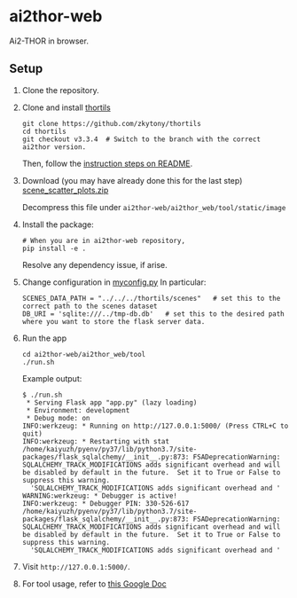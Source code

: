 # ai2thor-web

Ai2-THOR in browser.


## Setup

1. Clone the repository.

2. Clone and install [thortils](https://github.com/zkytony/thortils)

   ```
   git clone https://github.com/zkytony/thortils
   cd thortils
   git checkout v3.3.4  # Switch to the branch with the correct ai2thor version.
   ```
   Then, follow the [instruction steps on README](https://github.com/zkytony/thortils/tree/v3.3.4).


3. Download (you may have already done this for the last step) [scene_scatter_plots.zip](https://drive.google.com/file/d/1d3PRWkqjH6YaBvw39MFWtmUB722-DYIQ/view?usp=sharing)

   Decompress this file under `ai2thor-web/ai2thor_web/tool/static/image`


4. Install the package:

    ```
    # When you are in ai2thor-web repository,
    pip install -e .
    ```

    Resolve any dependency issue, if arise.
    
5. Change configuration in [myconfig.py](https://github.com/zkytony/ai2thor-web/blob/master/ai2thor_web/tool/myconfig.py)
   In particular:
   ```
   SCENES_DATA_PATH = "../../../thortils/scenes"   # set this to the correct path to the scenes dataset
   DB_URI = 'sqlite:///../tmp-db.db'   # set this to the desired path where you want to store the flask server data.
   ```
   

6. Run the app

    ```
    cd ai2thor-web/ai2thor_web/tool
    ./run.sh
    ```

   Example output:
   ```
   $ ./run.sh
    * Serving Flask app "app.py" (lazy loading)
    * Environment: development
    * Debug mode: on
   INFO:werkzeug: * Running on http://127.0.0.1:5000/ (Press CTRL+C to quit)
   INFO:werkzeug: * Restarting with stat
   /home/kaiyuzh/pyenv/py37/lib/python3.7/site-packages/flask_sqlalchemy/__init__.py:873: FSADeprecationWarning: SQLALCHEMY_TRACK_MODIFICATIONS adds significant overhead and will be disabled by default in the future.  Set it to True or False to suppress this warning.
     'SQLALCHEMY_TRACK_MODIFICATIONS adds significant overhead and '
   WARNING:werkzeug: * Debugger is active!
   INFO:werkzeug: * Debugger PIN: 330-526-617
   /home/kaiyuzh/pyenv/py37/lib/python3.7/site-packages/flask_sqlalchemy/__init__.py:873: FSADeprecationWarning: SQLALCHEMY_TRACK_MODIFICATIONS adds significant overhead and will be disabled by default in the future.  Set it to True or False to suppress this warning.
     'SQLALCHEMY_TRACK_MODIFICATIONS adds significant overhead and '
   ```

7. Visit `http://127.0.0.1:5000/`.

8. For tool usage, refer to [this Google Doc](https://docs.google.com/document/d/1ic2vo6WtHM4kuFavjcvv94tg9oihaTD8ROWrxmO421s/edit?usp=sharing)
